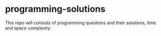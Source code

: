 # programming-solutions
This repo will consists of programming questions and their solutions, time and space complexity.
